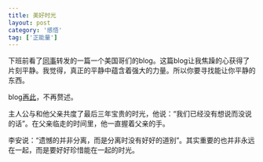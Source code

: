 ```yaml
---
title: 美好时光
layout: post
category: '感悟'
tag: ['正能量']
---
```


下班前看了[同事](http://www.cssha.com/)转发的一篇一个美国哥们的blog。这篇blog让我焦躁的心获得了片刻平静。我觉得，真正的平静中蕴含着强大的力量。所以你要寻找能让你平静的东西。

blog[再此](http://www.cssha.com/days-with-my-father)，不再赘述。

主人公与和他父亲共度了最后三年宝贵的时光，他说：“我们已经没有想说而没说的话”。在父亲临走的时间里，他一直握着父亲的手。

李安说：“遗憾的并非分离，而是分离时没有好好的道别”。其实重要的也并非永远在一起，而是要好好珍惜能在一起的时光。
